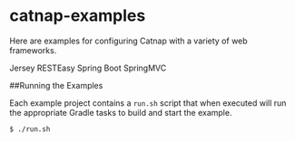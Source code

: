 catnap-examples
===

Here are examples for configuring Catnap with a variety of web frameworks.

Jersey
RESTEasy
Spring Boot
SpringMVC

##Running the Examples

Each example project contains a `run.sh` script that when executed will run the appropriate Gradle tasks to build
and start the example.

```
$ ./run.sh
```

